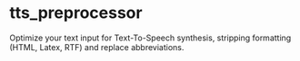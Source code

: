 # tts_preprocessor
Optimize your text input for Text-To-Speech synthesis, stripping formatting (HTML, Latex, RTF) and replace abbreviations.




